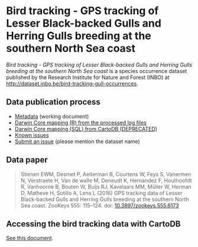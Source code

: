 # Bird tracking - GPS tracking of Lesser Black-backed Gulls and Herring Gulls breeding at the southern North Sea coast

*Bird tracking - GPS tracking of Lesser Black-backed Gulls and Herring Gulls breeding at the southern North Sea coast* is a species occurrence dataset published by the Research Institute for Nature and Forest (INBO) at http://dataset.inbo.be/bird-tracking-gull-occurrences.

## Data publication process

* [Metadata](metadata.md) (working document)
* [Darwin Core mapping (R) from the processed log files](mapping/dwc-occurrence.Rmd)
* [Darwin Core mapping (SQL) from CartoDB (DEPRECATED)](mapping/dwc-occurrence.sql)
* [Known issues](https://github.com/LifeWatchINBO/data-publication/labels/bird-tracking-gull-occurrences)
* [Submit an issue](https://github.com/LifeWatchINBO/data-publication/issues/new) (please mention the dataset name)

## Data paper

> Stienen EWM, Desmet P, Aelterman B, Courtens W, Feys S, Vanermen N, Verstraete H, Van de walle M, Deneudt K, Hernandez F, Houthoofdt R, Vanhoorne B, Bouten W, Buijs RJ, Kavelaars MM, Müller W, Herman D, Matheve H, Sotillo A, Lens L (2016) GPS tracking data of Lesser Black-backed Gulls and Herring Gulls breeding at the southern North Sea coast. ZooKeys 555: 115–124. doi: [10.3897/zookeys.555.6173](http://doi.org/10.3897/zookeys.555.6173)

## Accessing the bird tracking data with CartoDB

[See this document](https://github.com/LifeWatchINBO/bird-tracking/blob/master/cartodb/README.md).
